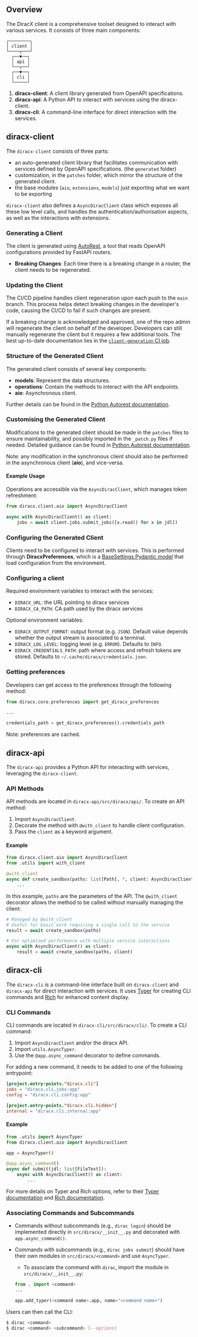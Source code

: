 ## Overview

The DiracX client is a comprehensive toolset designed to interact with various services. It consists of three main components:

```
┌────────┐
│ client │
└────┬───┘
  ┌──▼──┐
  │ api │
  └──┬──┘
  ┌──▼──┐
  │ cli │
  └─────┘
```

1. **diracx-client**: A client library generated from OpenAPI specifications.
2. **diracx-api**: A Python API to interact with services using the diracx-client.
3. **diracx-cli**: A command-line interface for direct interaction with the services.

## diracx-client

The `diracx-client` consists of three parts:
* an auto-generated client library that facilitates communication with services defined by OpenAPI specifications. (the `generated` folder)
* customization, in the `patches` folder, which mirror the structure of the generated client.
* the base modules (`aio`, `extensions`, `models`) just exporting what we want to be exporting

`diracx-client` also defines a `AsyncDiracClient` class which exposes all these low level calls, and handles the authentication/authorisation aspects, as well as the interactions with extensions.

### Generating a Client

The client is generated using [AutoRest](https://github.com/Azure/autorest), a tool that reads OpenAPI configurations provided by FastAPI routers.

- **Breaking Changes**: Each time there is a breaking change in a router, the client needs to be regenerated.

### Updating the Client

The CI/CD pipeline handles client regeneration upon each push to the `main` branch. This process helps detect breaking changes in the developer's code, causing the CI/CD to fail if such changes are present.

If a breaking change is acknowledged and approved, one of the repo admin will regenerate the client on behalf of the developer. Developers can still manually regenerate the client but it requires a few additional tools. The best up-to-date documentation lies in the [`client-generation` CI job](https://github.com/DIRACGrid/diracx/blob/main/.github/workflows/main.yml).

### Structure of the Generated Client

The generated client consists of several key components:

- **models**: Represent the data structures.
- **operations**: Contain the methods to interact with the API endpoints.
- **aio**: Asynchronous client.

Further details can be found in the [Python Autorest documentation](https://github.com/Azure/autorest.python/blob/main/docs/client/readme.md).

### Customising the Generated Client

Modifications to the generated client should be made in the `patches` files to ensure maintainability, and possibly imported in the `_patch.py` files if needed. Detailed guidance can be found in [Python Autorest documentation](https://github.com/Azure/autorest.python/blob/main/docs/customizations.md).

Note: any modification in the synchronous client should also be performed in the asynchronous client (**aio**), and vice-versa.

#### Example Usage

Operations are accessible via the `AsyncDiracClient`, which manages token refreshment:

```python
from diracx.client.aio import AsyncDiracClient

async with AsyncDiracClient() as client:
    jobs = await client.jobs.submit_jobs([x.read() for x in jdl])
```

### Configuring the Generated Client

Clients need to be configured to interact with services. This is performed through **DiracxPreferences**, which is a [BaseSettings Pydantic model](https://docs.pydantic.dev/latest/concepts/pydantic_settings/) that load configuration from the environment.

### Configuring a client

Required environment variables to interact with the services:

- `DIRACX_URL`: the URL pointing to diracx services
- `DIRACX_CA_PATH`: CA path used by the diracx services

Optional environment variables:

- `DIRACX_OUTPUT_FORMAT`: output format (e.g. `JSON`). Default value depends whether the output stream is associated to a terminal.
- `DIRACX_LOG_LEVEL`: logging level (e.g. `ERROR`). Defaults to `INFO`.
- `DIRACX_CREDENTIALS_PATH`: path where access and refresh tokens are stored. Defaults to `~/.cache/diracx/credentials.json`.


### Getting preferences

Developers can get access to the preferences through the following method:

```python
from diracx.core.preferences import get_diracx_preferences

...

credentials_path = get_diracx_preferences().credentials_path
```

Note: preferences are cached.

## diracx-api

The `diracx-api` provides a Python API for interacting with services, leveraging the `diracx-client`.

### API Methods

API methods are located in `diracx-api/src/diracx/api/`. To create an API method:

1. Import `AsyncDiracClient`.
2. Decorate the method with `@with_client` to handle client configuration.
3. Pass the `client` as a keyword argument.

#### Example

```python
from diracx.client.aio import AsyncDiracClient
from .utils import with_client

@with_client
async def create_sandbox(paths: list[Path], *, client: AsyncDiracClient) -> str:
    ...
```

In this example, `paths` are the parameters of the API. The `@with_client` decorator allows the method to be called without manually managing the client:

```python
# Managed by @with_client
# Useful for basic work requiring a single call to the service
result = await create_sandbox(paths)

# For optimised performance with multiple service interactions
async with AsyncDiracClient() as client:
    result = await create_sandbox(paths, client)
```

## diracx-cli

The `diracx-cli` is a command-line interface built on `diracx-client` and `diracx-api` for direct interaction with services. It uses [Typer](https://typer.tiangolo.com/) for creating CLI commands and [Rich](https://rich.readthedocs.io/) for enhanced content display.

### CLI Commands

CLI commands are located in `diracx-cli/src/diracx/cli/`. To create a CLI command:

1. Import `AsyncDiracClient` and/or the diracx API.
2. Import `utils.AsyncTyper`.
3. Use the `@app.async_command` decorator to define commands.

For adding a new command, it needs to be added to one of the following entrypoint:

```toml
[project.entry-points."diracx.cli"]
jobs = "diracx.cli.jobs:app"
config = "diracx.cli.config:app"

[project.entry-points."diracx.cli.hidden"]
internal = "diracx.cli.internal:app"
```

#### Example

```python
from .utils import AsyncTyper
from diracx.client.aio import AsyncDiracClient

app = AsyncTyper()

@app.async_command()
async def submit(jdl: list[FileText]):
    async with AsyncDiracClient() as client:
        ...
```

For more details on Typer and Rich options, refer to their [Typer documentation](https://typer.tiangolo.com/) and [Rich documentation](https://rich.readthedocs.io/).

### Associating Commands and Subcommands

- Commands without subcommands (e.g., `dirac login`) should be implemented directly in `src/diracx/__init__.py` and decorated with `app.async_command()`.
- Commands with subcommands (e.g., `dirac jobs submit`) should have their own modules in `src/diracx/<command>` and use `AsyncTyper`.
  - To associate the command with `dirac`, import the module in `src/diracx/__init__.py`:

  ```python
  from . import <command>
  ...

  app.add_typer(<command name>.app, name="<command name>")
  ```

Users can then call the CLI:

```sh
$ dirac <command>
$ dirac <command> <subcommand> [--options]
```
